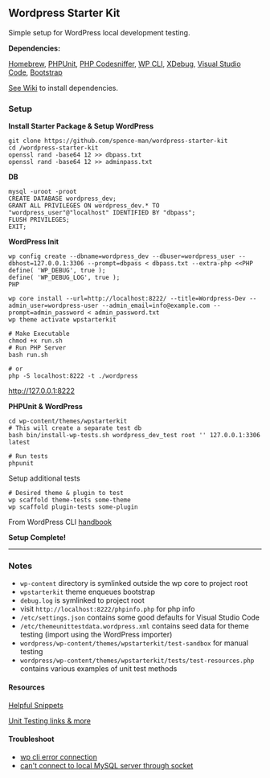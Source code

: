 ## Wordpress Starter Kit

Simple setup for WordPress local development testing.

**Dependencies:**

[Homebrew](https://docs.brew.sh/Installation), [PHPUnit](https://make.wordpress.org/core/handbook/testing/automated-testing/phpunit/), [PHP Codesniffer](https://github.com/squizlabs/PHP_CodeSniffer), [WP CLI](https://wp-cli.org/#installing), [XDebug](https://xdebug.org/docs/install), [Visual Studio Code](https://code.visualstudio.com/), [Bootstrap](https://getbootstrap.com/docs/4.3/getting-started/download/)

[See Wiki](https://github.com/spence-man/wordpress-starter-kit/wiki/Dependencies) to install dependencies.

### Setup

**Install Starter Package & Setup WordPress**

```
git clone https://github.com/spence-man/wordpress-starter-kit
cd /wordpress-starter-kit
openssl rand -base64 12 >> dbpass.txt
openssl rand -base64 12 >> adminpass.txt
```
**DB**
```
mysql -uroot -proot
CREATE DATABASE wordpress_dev;
GRANT ALL PRIVILEGES ON wordpress_dev.* TO "wordpress_user"@"localhost" IDENTIFIED BY "dbpass";
FLUSH PRIVILEGES;
EXIT;
```
**WordPress Init**
```
wp config create --dbname=wordpress_dev --dbuser=wordpress_user --dbhost=127.0.0.1:3306 --prompt=dbpass < dbpass.txt --extra-php <<PHP
define( 'WP_DEBUG', true );
define( 'WP_DEBUG_LOG', true );
PHP

wp core install --url=http://localhost:8222/ --title=Wordpress-Dev --admin_user=wordpress-user --admin_email=info@example.com --prompt=admin_password < admin_password.txt
wp theme activate wpstarterkit

# Make Executable
chmod +x run.sh
# Run PHP Server
bash run.sh

# or
php -S localhost:8222 -t ./wordpress
```

http://127.0.0.1:8222

**PHPUnit & WordPress**
```
cd wp-content/themes/wpstarterkit
# This will create a separate test db
bash bin/install-wp-tests.sh wordpress_dev_test root '' 127.0.0.1:3306 latest

# Run tests
phpunit
```

Setup additional tests
```
# Desired theme & plugin to test
wp scaffold theme-tests some-theme
wp scaffold plugin-tests some-plugin
```
From WordPress CLI [handbook](https://make.wordpress.org/cli/handbook/plugin-unit-tests/)

**Setup Complete!**
***

### Notes

- `wp-content` directory is symlinked outside the wp core to project root
- `wpstarterkit` theme enqueues bootstrap
- `debug.log` is symlinked to project root
-  visit `http://localhost:8222/phpinfo.php` for php info
- `/etc/settings.json` contains some good defaults for Visual Studio Code
- `/etc/themeunittestdata.wordpress.xml` contains seed data for theme testing (import using the WordPress importer)
- `wordpress/wp-content/themes/wpstarterkit/test-sandbox` for manual testing
- `wordpress/wp-content/themes/wpstarterkit/tests/test-resources.php` contains various examples of unit test methods

#### Resources
[Helpful Snippets](https://github.com/spence-man/wordpress-starter-kit/wiki/Helpful-Snippets)

[Unit Testing links & more](https://github.com/spence-man/wordpress-starter-kit/wiki/Resources)
#### Troubleshoot
- [wp cli error connection](http://laurenpittenger.com/wpcli-error-establishing-database-connection-mamp/)
- [can't connect to local MySQL server through socket](https://superuser.com/questions/1333504/brew-install-mysql5-7-cant-connect-to-local-mysql-server-through-socket)
